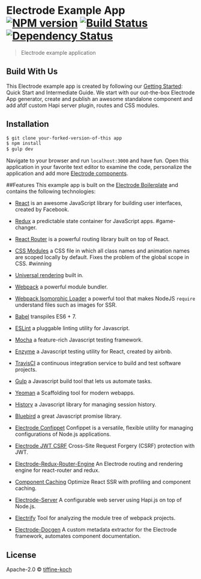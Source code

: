# Electrode Example App [![NPM version][npm-image]][npm-url] [![Build Status][travis-image]][travis-url] [![Dependency Status][daviddm-image]][daviddm-url]
> Electrode example application

## Build With Us
This Electrode example app is created by following our [Getting Started](https://electrode-io.github.io/docs/quick_guide.html): Quick Start and Intermediate Guide. We start with our out-the-box Electrode App generator, create and publish an awesome standalone component and add afdf custom Hapi server plugin, routes and CSS modules.

## Installation

```sh
$ git clone your-forked-version-of-this app
$ npm install
$ gulp dev
```

Navigate to your browser and run `localhost:3000` and have fun. Open this application in your favorite text editor to examine the code, personalize the application and add more [Electrode components](https://electrode-io.github.io/docs/create_standalone_component.html).

##Features
This example app is built on the [Electrode Boilerplate](https://github.com/electrode-io/electrode-boilerplate-universal-react-node) and contains the following technologies:

*  [React](https://facebook.github.io/react/index.html) is an awesome JavaScript library for building user interfaces, created by Facebook.

*  [Redux](http://redux.js.org/docs/basics/UsageWithReact.html) a predictable state container for JavaScript apps. #game-changer.

*  [React Router](https://github.com/ReactTraining/react-router/tree/master/docs) is a powerful routing library built on top of React.

*  [CSS Modules](https://github.com/css-modules/css-modules) a CSS file in which all class names and animation names are scoped locally by default. Fixes the problem of the global scope in CSS. #winning

*  [Universal rendering](https://medium.com/@mjackson/universal-javascript-4761051b7ae9#.xjxr5yj5z) built in.

*  [Webpack](https://webpack.github.io/docs/motivation.html) a powerful module bundler.

*  [Webpack Isomorphic Loader](https://github.com/jchip/isomorphic-loader) a powerful tool that makes NodeJS `require` understand files such as images for SSR.

*  [Babel](https://babeljs.io/) transpiles ES6 + 7.

*  [ESLint](http://eslint.org/) a pluggable linting utility for Javascript.

*  [Mocha](https://mochajs.org/) a feature-rich Javascript testing framework.

*  [Enzyme](https://github.com/airbnb/enzyme) a Javascript testing utility for React, created by airbnb.

*  [TravisCI](https://travis-ci.org/) a continuous integration service to build and test software projects.

*  [Gulp](http://gulpjs.com/) a Javascript build tool that lets us automate tasks.

*  [Yeoman](http://yeoman.io/) a Scaffolding tool for modern webapps.

*  [History](https://www.npmjs.com/package/history) a Javascript library for managing session history.

*  [Bluebird](http://bluebirdjs.com/docs/why-promises.html) a great Javascript promise library.

*  [Electrode Confippet](https://github.com/electrode-io/electrode-confippet) Confippet is a versatile, flexible utility for managing configurations of Node.js applications.

*  [Electrode JWT CSRF](https://github.com/electrode-io/electrode-csrf-jwt) Cross-Site Request Forgery (CSRF) protection with JWT.

*  [Electrode-Redux-Router-Engine](https://github.com/electrode-io/redux-router-engine) An Electrode routing and rendering engine for react-router and redux.

*  [Component Caching](https://github.com/electrode-io/electrode-react-ssr-caching) Optimize React SSR with profiling and component caching.

*  [Electrode-Server](https://github.com/electrode-io/electrode-server) A configurable web server using Hapi.js on top of Node.js.

*  [Electrify](https://github.com/electrode-io/electrify) Tool for analyzing the module tree of webpack projects.

*  [Electrode-Docgen](https://github.com/electrode-io/electrode-docgen) A custom metadata extractor for the Electrode framework, automates component documentation.

## License

Apache-2.0 © [tiffine-koch](https://github.com/tiffine-koch)


[npm-image]: https://badge.fury.io/js/electrode-example-app-with-plugin-and-routes.svg
[npm-url]: https://npmjs.org/package/electrode-example-app-with-plugin-and-routes
[travis-image]: https://travis-ci.org/electrode-io/electrode-example-app-with-plugin-and-routes.svg?branch=master
[travis-url]: https://travis-ci.org/electrode-io/electrode-example-app-with-plugin-and-routes
[daviddm-image]: https://david-dm.org/electrode-io/electrode-example-app-with-plugin-and-routes.svg?theme=shields.io
[daviddm-url]: https://david-dm.org/electrode-io/electrode-example-app-with-plugin-and-routes
